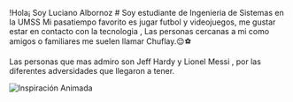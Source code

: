 !Hola¡ Soy Luciano Albornoz #
Soy estudiante de Ingenieria de Sistemas en la UMSS 
Mi pasatiempo favorito es jugar futbol y videojuegos,
me gustar estar en contacto con la tecnologia , 
Las personas cercanas a mi como amigos o familiares 
me suelen llamar Chuflay.😌⚽

Las personas que mas admiro son Jeff Hardy y Lionel Messi , 
por las diferentes adversidades que llegaron a tener.

![Inspiración Animada](https://www.google.com/imgres?q=gif%20jeff%20hardy&imgurl=https%3A%2F%2Fimg.wattpad.com%2Fb63c520212a166701b4e99cda855116b4807d51a%2F68747470733a2f2f73332e616d617a6f6e6177732e636f6d2f776174747061642d6d656469612d736572766963652f53746f7279496d6167652f32584c5a5a3476727031536f47773d3d2d3533393831303034302e313531363664323039303732643332653730323534303133353039302e676966&imgrefurl=https%3A%2F%2Fwww.wattpad.com%2F539810040-wwe-gifs-%25E2%259D%25A4%25EF%25B8%258Fjeff-hardy%25E2%259D%25A4%25EF%25B8%258F&docid=Pi8kblNvnXjVVM&tbnid=IfuMKxaMmiAgfM&vet=12ahUKEwj5hfjUubWOAxUEIrkGHWKPLKEQM3oECGgQAA..i&w=320&h=180&hcb=2&ved=2ahUKEwj5hfjUubWOAxUEIrkGHWKPLKEQM3oECGgQAA)


